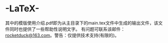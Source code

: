 # -LaTeX-
其中的模版使用介绍.pdf即为从主目录下的main.tex文件中生成的输出文件，该文件同时也提供了一些帮助性说明文字。
有问题可联系该邮件：rocketduck@163.com。警告：仅提供技术支持(有限的)。
